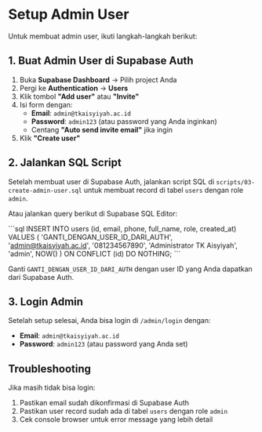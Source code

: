 # Setup Admin User

Untuk membuat admin user, ikuti langkah-langkah berikut:

## 1. Buat Admin User di Supabase Auth

1. Buka **Supabase Dashboard** → Pilih project Anda
2. Pergi ke **Authentication** → **Users**
3. Klik tombol **"Add user"** atau **"Invite"**
4. Isi form dengan:
   - **Email**: `admin@tkaisyiyah.ac.id`
   - **Password**: `admin123` (atau password yang Anda inginkan)
   - Centang **"Auto send invite email"** jika ingin
5. Klik **"Create user"**

## 2. Jalankan SQL Script

Setelah membuat user di Supabase Auth, jalankan script SQL di `scripts/03-create-admin-user.sql` untuk membuat record di tabel `users` dengan role `admin`.

Atau jalankan query berikut di Supabase SQL Editor:

\`\`\`sql
INSERT INTO users (id, email, phone, full_name, role, created_at)
VALUES (
  'GANTI_DENGAN_USER_ID_DARI_AUTH',
  'admin@tkaisyiyah.ac.id',
  '081234567890',
  'Administrator TK Aisyiyah',
  'admin',
  NOW()
)
ON CONFLICT (id) DO NOTHING;
\`\`\`

Ganti `GANTI_DENGAN_USER_ID_DARI_AUTH` dengan user ID yang Anda dapatkan dari Supabase Auth.

## 3. Login Admin

Setelah setup selesai, Anda bisa login di `/admin/login` dengan:
- **Email**: `admin@tkaisyiyah.ac.id`
- **Password**: `admin123` (atau password yang Anda set)

## Troubleshooting

Jika masih tidak bisa login:
1. Pastikan email sudah dikonfirmasi di Supabase Auth
2. Pastikan user record sudah ada di tabel `users` dengan role `admin`
3. Cek console browser untuk error message yang lebih detail
